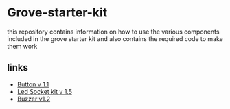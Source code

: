 # Grove-starter-kit
this repository contains information on how to use the various components included in the grove starter kit and also contains the required code to make them work

## links
* [Button v 1.1](https://github.com/rezraf77/Grove-starter-kit/blob/master/button/button.md)
* [Led Socket kit v 1.5](https://github.com/rezraf77/Grove-starter-kit/blob/master/led/led.md)
* [Buzzer v1.2](https://github.com/rezraf77/Grove-starter-kit/blob/master/piezo%20buzzer/buzzer.md) 
